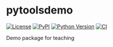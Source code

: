 # pytoolsdemo

[![License](https://img.shields.io/pypi/l/pytoolsdemo.svg?color=green)](https://github.com/guiwitz/pytoolsdemo/raw/main/LICENSE)
[![PyPI](https://img.shields.io/pypi/v/pytoolsdemo.svg?color=green)](https://pypi.org/project/pytoolsdemo)
[![Python Version](https://img.shields.io/pypi/pyversions/pytoolsdemo.svg?color=green)](https://python.org)
[![CI](https://github.com/guiwitz/pytoolsdemo/actions/workflows/ci.yml/badge.svg)](https://github.com/guiwitz/pytoolsdemo/actions/workflows/ci.yml)

Demo package for teaching
